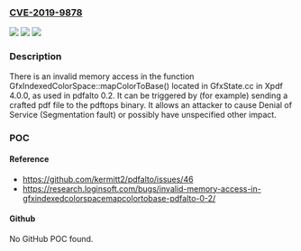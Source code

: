 ### [CVE-2019-9878](https://cve.mitre.org/cgi-bin/cvename.cgi?name=CVE-2019-9878)
![](https://img.shields.io/static/v1?label=Product&message=n%2Fa&color=blue)
![](https://img.shields.io/static/v1?label=Version&message=n%2Fa&color=blue)
![](https://img.shields.io/static/v1?label=Vulnerability&message=n%2Fa&color=brighgreen)

### Description

There is an invalid memory access in the function GfxIndexedColorSpace::mapColorToBase() located in GfxState.cc in Xpdf 4.0.0, as used in pdfalto 0.2. It can be triggered by (for example) sending a crafted pdf file to the pdftops binary. It allows an attacker to cause Denial of Service (Segmentation fault) or possibly have unspecified other impact.

### POC

#### Reference
- https://github.com/kermitt2/pdfalto/issues/46
- https://research.loginsoft.com/bugs/invalid-memory-access-in-gfxindexedcolorspacemapcolortobase-pdfalto-0-2/

#### Github
No GitHub POC found.

